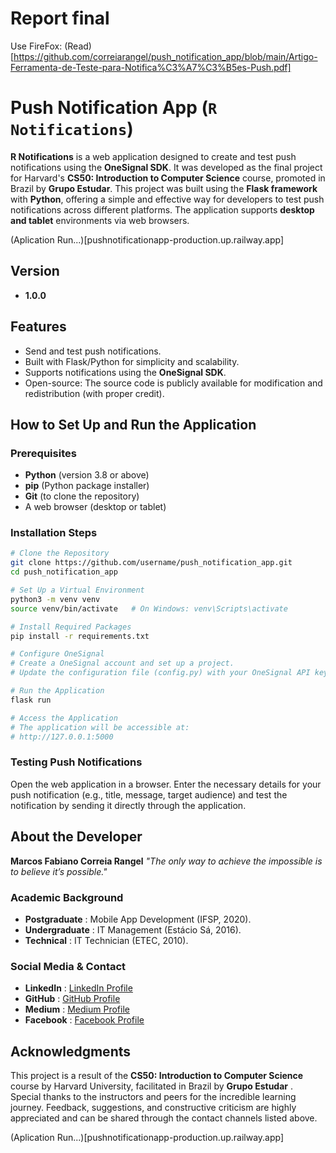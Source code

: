 # Report final 

Use FireFox: (Read)[https://github.com/correiarangel/push_notification_app/blob/main/Artigo-Ferramenta-de-Teste-para-Notifica%C3%A7%C3%B5es-Push.pdf]

# Push Notification App (`R Notifications`)

**R Notifications** is a web application designed to create and test push notifications using the **OneSignal SDK**. It was developed as the final project for Harvard's **CS50: Introduction to Computer Science** course, promoted in Brazil by **Grupo Estudar**. This project was built using the **Flask framework** with **Python**, offering a simple and effective way for developers to test push notifications across different platforms. The application supports **desktop and tablet** environments via web browsers.

(Aplication Run...)[pushnotificationapp-production.up.railway.app]

## Version

- **1.0.0**

## Features

- Send and test push notifications.
- Built with Flask/Python for simplicity and scalability.
- Supports notifications using the **OneSignal SDK**.
- Open-source: The source code is publicly available for modification and redistribution (with proper credit).

## How to Set Up and Run the Application

### Prerequisites

- **Python** (version 3.8 or above)
- **pip** (Python package installer)
- **Git** (to clone the repository)
- A web browser (desktop or tablet)

### Installation Steps

```bash
# Clone the Repository
git clone https://github.com/username/push_notification_app.git
cd push_notification_app

# Set Up a Virtual Environment
python3 -m venv venv
source venv/bin/activate   # On Windows: venv\Scripts\activate

# Install Required Packages
pip install -r requirements.txt

# Configure OneSignal
# Create a OneSignal account and set up a project.
# Update the configuration file (config.py) with your OneSignal API key and app ID.

# Run the Application
flask run

# Access the Application
# The application will be accessible at:
# http://127.0.0.1:5000
```

### Testing Push Notifications

Open the web application in a browser. Enter the necessary details for your push notification (e.g., title, message, target audience) and test the notification by sending it directly through the application.

## About the Developer

**Marcos Fabiano Correia Rangel**
*"The only way to achieve the impossible is to believe it’s possible."*

### Academic Background

* **Postgraduate** : Mobile App Development (IFSP, 2020).
* **Undergraduate** : IT Management (Estácio Sá, 2016).
* **Technical** : IT Technician (ETEC, 2010).

### Social Media & Contact

* **LinkedIn** : [LinkedIn Profile](#)
* **GitHub** : [GitHub Profile](#)
* **Medium** : [Medium Profile](#)
* **Facebook** : [Facebook Profile](#)

## Acknowledgments

This project is a result of the **CS50: Introduction to Computer Science** course by Harvard University, facilitated in Brazil by  **Grupo Estudar** . Special thanks to the instructors and peers for the incredible learning journey. Feedback, suggestions, and constructive criticism are highly appreciated and can be shared through the contact channels listed above.

 (Aplication Run...)[pushnotificationapp-production.up.railway.app]
